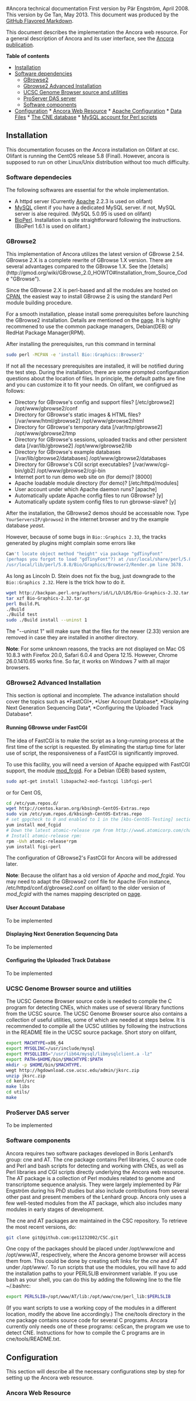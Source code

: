 #Ancora technical documentation
First version by Pär Engström, April 2008. This version by Ge Tan, May 2013. This document was produced by the [GitHub Flavored Markdown](https://help.github.com/articles/github-flavored-markdown "Markdown").

This document describes the implementation the Ancora web resource. For a general description of Ancora and its user interface, see the [Ancora publication](http://genomebiology.com/2008/9/2/R34 "Ancora publication").

**Table of contents**

*    [Installation](#installation)
 * [Software dependencies](#dependencies)
	* [GBrowse2](#GBrowse2)
	* [Gbrowse2 Advanced Installation](#GBrowse2Ad)
	* [UCSC Genome Browser source and utilities](#UCSC)
	* [ProServer DAS server](#DAS)
	* [Software components](#SoftwareComponents)
*    [Configuration](#configuration)
	* [Ancora Web Resource](#ancoraweb)
	* [Apache Configuration](#apache)
	* [Data Files](#data)
	* [The CNE database](#cnedb)
    * [MySQL account for Perl scripts](#mysql)

<h2 id="installation">Installation</h2>
 This documentation focuses on the Ancora installation on Olifant at csc. Olifant is running the CentOS release 5.8 (Final). However, ancora is supposed to run on other Linux/Unix distribution without too much difficulty.
<h3 id="dependencies">Software dependecies</h3>
 The following softwares are essential for the whole implementation.
 
 *  A httpd server (Currently [Apache](http://httpd.apache.org/docs/2.2/ "Apache") 2.2.3 is used on olifant)
 *  [MySQL](http://dev.mysql.com/downloads/mysql/5.0.html "MySQL") client if you have a dedicated MySQL server. if not, MySQL server is alse required. (MySQL 5.0.95 is used on olifant)
 *  [BioPerl](http://www.bioperl.org/wiki/Installing_BioPerl_on_Unix "BioPerl"). Installation is quite straightforward following the instructions. (BioPerl 1.6.1 is used on olifant.)

<h3 id="GBrowse2">GBrowse2</h3>
This implementation of Ancora utilizes the latest version of GBrowse 2.54. GBrowse 2.X is a complete rewrite of GBrowse 1.X version. There are several advantages compared to the GBrowse 1.X. See the [details](http://gmod.org/wiki/GBrowse_2.0_HOWTO#Installation_from_Source_Code "GBrowse").

Since the GBrowse 2.X is perl-based and all the modules are hosted on [CPAN](http://search.cpan.org/~lds/GBrowse-2.54/), the easiest way to install GBrowse 2 is using the standard Perl module building procedure.

For a smooth installation, please install some prerequisites before launching the GBrowse2 installation. Details are mentioned on the [page](http://gmod.org/wiki/GBrowse_2.0_Prerequisites). It is highly recommened to use the common package managers, Debian(DEB) or RedHat Package Manager(RPM).

After installing the prerequisites, run this command in terminal

```sh
sudo perl -MCPAN -e 'install Bio::Graphics::Browser2'
```
If not all the necessary prerequisites are installed, it will be notified during the test step. 
During the installation, there are some prompted configuration questions about the location of files.
In principle, the default paths are fine and you can customize it to fit your needs.
On olifant, we configrued as follows:

* Directory for GBrowse's config and support files? [/etc/gbrowse2] /opt/www/gbrowse2/conf
* Directory for GBrowse's static images & HTML files? [/var/www/html/gbrowse2] /opt/www/gbrowse2/html
* Directory for GBrowse's temporary data [/var/tmp/gbrowse2] /opt/www/gbrowse2/tmp
* Directory for GBrowse's sessions, uploaded tracks and other persistent data [/var/lib/gbrowse2] /opt/www/gbrowse2/lib
* Directory for GBrowse's example databases [/var/lib/gbrowse2/databases] /opt/www/gbrowse2/databases
* Directory for GBrowse's CGI script executables? [/var/www/cgi-bin/gb2] /opt/www/gbrowse2/cgi-bin
* Internet port to run demo web site on (for demo)? [8000]
* Apache loadable module directory (for demo)? [/etc/httpd/modules]
* User account under which Apache daemon runs? [apache]
* Automatically update Apache config files to run GBrowse? [y]
* Automatically update system config files to run gbrowse-slave? [y]

After the installation, the GBrowse2 demos should be accessable now. 
Type ```YourServersIP/gbrowse2``` in the internet browser and 
try the example database *yeast*.

However, because of some bugs in ```Bio::Graphics 2.33```, 
the tracks generated by plugins might complain some errors like 

```sh
Can't locate object method "height" via package "gdTinyFont"
(perhaps you forgot to load "gdTinyFont"?) at /usr/local/share/perl/5.8.8/Bio/Graphics/Panel.pm line 641. at
/usr/local/lib/perl/5.8.8/Bio/Graphics/Browser2/Render.pm line 3678.
```
As long as Lincoln D. Stein does not fix the bug, just downgrade to the ```Bio::Graphics 2.32```. Here is the trick how to do it.

```sh
wget http://backpan.perl.org/authors/id/L/LD/LDS/Bio-Graphics-2.32.tar.gz
tar xzf Bio-Graphics-2.32.tar.gz
perl Build.PL
./Build
./Build test
sudo ./Build install --uninst 1
```
The "--uninst 1" will make sure that the files for the
newer (2.33) version are removed in case they are installed 
in another directory.

**Note**: For some unknown reasons, the tracks are not displayed on Mac OS 10.8.3 with Firefox 20.0, Safari 6.0.4 and Opera 12.15. However, Chrome 26.0.1410.65 works fine. So far, it works on Windows 7 with all major browsers.

<h3 id="GBrowse2Ad">GBrowse2 Advanced Installation</h3>
This section is optional and incomplete. The advance installation should cover the topics such as *FastCGI*, *User Account Database*, *Displaying Next Generation Sequencing Data*, *Configuring the Uploaded Track Database*.

<h4 id="FastCGI">Running GBrowse under FastCGI</h4>
The idea of FastCGI is to make the script as a long-running process at the first time of the script is requested. By eliminating the startup time for later use of script, the responsiveness of a FastCGI is significantly improved.

To use this facility, you will need a version of Apache equipped with FastCGI support, the module [mod_fcgid](http://httpd.apache.org/mod_fcgid/). For a Debian (DEB) based system,

```sh
sudo apt-get install libapache2-mod-fastcgi libfcgi-perl
```
or for Cent OS,

```sh
cd /etc/yum.repos.d/
wget http://centos.karan.org/kbsingh-CentOS-Extras.repo
sudo vim /etc/yum.repos.d/kbsingh-CentOS-Extras.repo 
# set gpgcheck to 0 and enabled to 1 in the [kbs-CentOS-Testing] section.
yum install mod_fcgid
# Down the latest atomic-release rpm from http://www6.atomicorp.com/channels/atomic/centos/5/x86_64/RPMS/
# Install atomic-release rpm:
rpm -Uvh atomic-release*rpm
yum install fcgi-perl
```

The configuration of GBrowse2's FastCGI for Ancora will be addressed later.

**Note**: Because the olifant has a old version of *Apache* and *mod_fcgid*. You may need to adapt the GBrowse2 conf file for Apache (Fon instance, /etc/httpd/conf.d/gbrowse2.conf on olifant) to the older version of *mod_fcgid* with the names mapping descripted on [page](http://httpd.apache.org/mod_fcgid/mod/mod_fcgid.html).

<h4 id="User">User Account Database</h4>
To be implemented

<h4 id="">Displaying Next Generation Sequencing Data</h4>
To be implemented

<h4 id="">Configuring the Uploaded Track Database</h4>
To be implemented

<h3 id="UCSC">UCSC Genome Browser source and utilities</h3>
The UCSC Genome Browser source code is needed to compile the C program 
for detecting CNEs, which makes use of several library functions 
from the UCSC source. 
The UCSC Genome Browser source also contains a collection of useful utilities, 
some of which are needed at steps below. 
It is recommended to compile all the UCSC utilities by following the instructions in the README file in the UCSC source package. 
Short story on olifant,

```sh
export MACHTYPE=x86_64
export MYSQLINC=/usr/include/mysql
export MYSQLLIBS="/usr/lib64/mysql/libmysqlclient.a -lz"
export PATH=$HOME/bin/$MACHTYPE:$PATH
mkdir -p $HOME/bin/$MACHTYPE.
wegt http://hgdownload.cse.ucsc.edu/admin/jksrc.zip
unzip jksrc.zip
cd kent/src
make libs
cd utils/
make
```

<h3 id="DAS">ProServer DAS server</h3>
To be implemented

<h3 id="SoftwareComponents">Software components</h3>
Ancora requires two software packages developed in Boris Lenhard’s group: 
cne and AT. The cne package contains Perl libraries, 
C source code and Perl and bash scripts for detecting and 
working with CNEs, as well as Perl libraries and CGI scripts 
directly underlying the Ancora web resource. 
The AT package is a collection of Perl modules related to genome 
and transcriptome sequence analysis. 
They were largely implemented by Pär Engström during his PhD studies 
but also include contributions from several other past 
and present members of the Lenhard group. 
Ancora only uses a few well-tested modules from the AT package, 
which also includes many modules in early stages of development.

The cne and AT packages are maintained in the CSC repository. 
To retrieve the most recent versions, do:

```sh
git clone git@github.com:ge11232002/CSC.git
```
One copy of the packages should be placed under /opt/www/cne and /opt/www/AT, respectively, 
where the Ancora genome browser will access them from.
This could be done by creating soft links for the *cne* and *AT* under */opt/www/*.
To run scripts that use the modules, 
you will have to add the installation paths to your PERL5LIB environment variable. 
If you use bash as your shell, 
you can do this by adding the following line to the file ~/.bashrc:
```sh
export PERL5LIB=/opt/www/AT/lib:/opt/www/cne/perl_lib:$PERL5LIB
```
(If you want scripts to use a working copy of the modules in a different location, modify the above line accordingly.)
The cne/tools directory in the cne package contains source code for several C programs. 
Ancora currently only needs one of these programs: ceScan, 
the program we use to detect CNE. 
Instructions for how to compile the C programs are in cne/tools/README.txt.

<h2 id="configuration">Configuration</h2>
This section will describe all the necessary configurations step by step
for setting up the Ancora web resource.
<h3 id="ancoraweb">Ancora Web Resource</h3>


